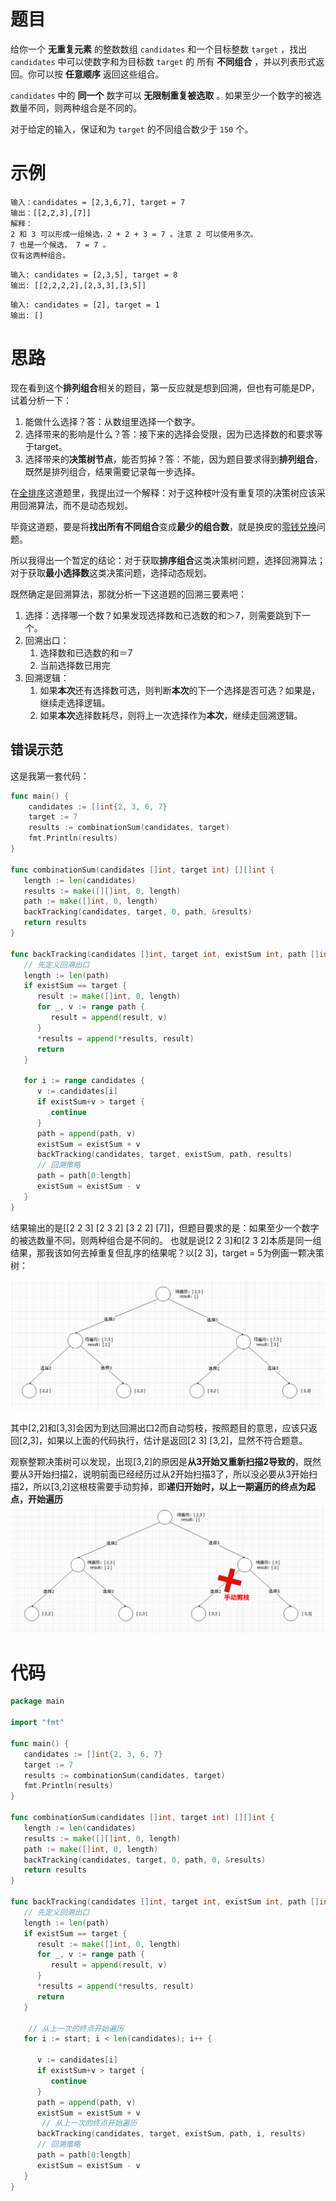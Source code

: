 # 题目

给你一个 **无重复元素** 的整数数组 `candidates` 和一个目标整数 `target` ，找出 `candidates` 中可以使数字和为目标数 `target` 的 所有 **不同组合** ，并以列表形式返回。你可以按 **任意顺序** 返回这些组合。

`candidates` 中的 **同一个** 数字可以 **无限制重复被选取** 。如果至少一个数字的被选数量不同，则两种组合是不同的。 

对于给定的输入，保证和为 `target` 的不同组合数少于 `150` 个。

# 示例

```
输入：candidates = [2,3,6,7], target = 7
输出：[[2,2,3],[7]]
解释：
2 和 3 可以形成一组候选，2 + 2 + 3 = 7 。注意 2 可以使用多次。
7 也是一个候选， 7 = 7 。
仅有这两种组合。
```

```
输入: candidates = [2,3,5], target = 8
输出: [[2,2,2,2],[2,3,3],[3,5]]
```

```
输入: candidates = [2], target = 1
输出: []
```

# 思路

现在看到这个**排列组合**相关的题目，第一反应就是想到回溯，但也有可能是DP，试着分析一下：

1. 能做什么选择？答：从数组里选择一个数字。
2. 选择带来的影响是什么？答：接下来的选择会受限，因为已选择数的和要求等于target。
3. 选择带来的**决策树节点**，能否剪掉？答：不能，因为题目要求得到**排列组合**，既然是排列组合，结果需要记录每一步选择。

在[全排序](https://github.com/9029HIME/Algorithm/tree/master/leetCode/20221110_MEDIUM_46_Permutations---Backtracking)这道题里，我提出过一个解释：对于这种枝叶没有重复项的决策树应该采用回溯算法，而不是动态规划。

毕竟这道题，要是将**找出所有不同组合**变成**最少的组合数**，就是换皮的[零钱兑换](https://github.com/9029HIME/Algorithm/tree/master/leetCode/20221007_322_Coin_Change)问题。

所以我得出一个暂定的结论：对于获取**排序组合**这类决策树问题，选择回溯算法；对于获取**最小选择数**这类决策问题，选择动态规划。

既然确定是回溯算法，那就分析一下这道题的回溯三要素吧：

1. 选择：选择哪一个数？如果发现选择数和已选数的和＞7，则需要跳到下一个。
2. 回溯出口：
   1. 选择数和已选数的和＝7
   2. 当前选择数已用完
3. 回溯逻辑：
   1. 如果**本次**还有选择数可选，则判断**本次**的下一个选择是否可选？如果是，继续走选择逻辑。
   2. 如果**本次**选择数耗尽，则将上一次选择作为**本次**，继续走回溯逻辑。

## 错误示范

这是我第一套代码：

```go
func main() {
	candidates := []int{2, 3, 6, 7}
	target := 7
	results := combinationSum(candidates, target)
	fmt.Println(results)
}

func combinationSum(candidates []int, target int) [][]int {
   length := len(candidates)
   results := make([][]int, 0, length)
   path := make([]int, 0, length)
   backTracking(candidates, target, 0, path, &results)
   return results
}

func backTracking(candidates []int, target int, existSum int, path []int, results *[][]int) {
   // 先定义回溯出口
   length := len(path)
   if existSum == target {
      result := make([]int, 0, length)
      for _, v := range path {
         result = append(result, v)
      }
      *results = append(*results, result)
      return
   }

   for i := range candidates {
      v := candidates[i]
      if existSum+v > target {
         continue
      }
      path = append(path, v)
      existSum = existSum + v
      backTracking(candidates, target, existSum, path, results)
      // 回溯策略
      path = path[0:length]
      existSum = existSum - v
   }
}
```

结果输出的是[[2 2 3] [2 3 2] [3 2 2] [7]]，但题目要求的是：如果至少一个数字的被选数量不同，则两种组合是不同的。 也就是说[2 2 3]和[2 3 2]本质是同一组结果，那我该如何去掉重复但乱序的结果呢？以[2 3]，target = 5为例画一颗决策树：

![image-20221115211012872](markdown-img/思路.assets/image-20221115211012872.png)

其中[2,2]和[3,3]会因为到达回溯出口2而自动剪枝，按照题目的意思，应该只返回[2,3]，如果以上面的代码执行，估计是返回[2 3] [3,2]，显然不符合题意。

观察整颗决策树可以发现，出现[3,2]的原因是**从3开始又重新扫描2导致的**，既然要从3开始扫描2，说明前面已经经历过从2开始扫描3了，所以没必要从3开始扫描2，所以[3,2]这根枝需要手动剪掉，即**递归开始时，以上一期遍历的终点为起点，开始遍历**
![image-20221115211036415](markdown-img/思路.assets/image-20221115211036415.png)

# 代码

```go
package main

import "fmt"

func main() {
   candidates := []int{2, 3, 6, 7}
   target := 7
   results := combinationSum(candidates, target)
   fmt.Println(results)
}

func combinationSum(candidates []int, target int) [][]int {
   length := len(candidates)
   results := make([][]int, 0, length)
   path := make([]int, 0, length)
   backTracking(candidates, target, 0, path, 0, &results)
   return results
}

func backTracking(candidates []int, target int, existSum int, path []int, start int, results *[][]int) {
   // 先定义回溯出口
   length := len(path)
   if existSum == target {
      result := make([]int, 0, length)
      for _, v := range path {
         result = append(result, v)
      }
      *results = append(*results, result)
      return
   }
   
    // 从上一次的终点开始遍历
   for i := start; i < len(candidates); i++ {

      v := candidates[i]
      if existSum+v > target {
         continue
      }
      path = append(path, v)
      existSum = existSum + v
       // 从上一次的终点开始遍历
      backTracking(candidates, target, existSum, path, i, results)
      // 回溯策略
      path = path[0:length]
      existSum = existSum - v
   }
}
```
